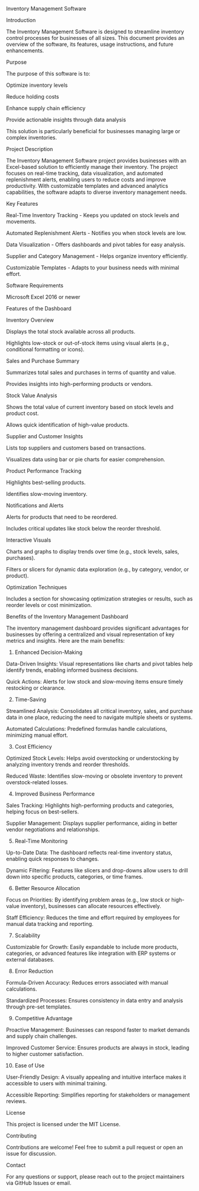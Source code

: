 Inventory Management Software

Introduction

The Inventory Management Software is designed to streamline inventory control processes for businesses of all sizes. This document provides an overview of the software, its features, usage instructions, and future enhancements.

Purpose

The purpose of this software is to:

Optimize inventory levels

Reduce holding costs

Enhance supply chain efficiency

Provide actionable insights through data analysis

This solution is particularly beneficial for businesses managing large or complex inventories.

Project Description

The Inventory Management Software project provides businesses with an Excel-based solution to efficiently manage their inventory. The project focuses on real-time tracking, data visualization, and automated replenishment alerts, enabling users to reduce costs and improve productivity. With customizable templates and advanced analytics capabilities, the software adapts to diverse inventory management needs.

Key Features

Real-Time Inventory Tracking - Keeps you updated on stock levels and movements.

Automated Replenishment Alerts - Notifies you when stock levels are low.

Data Visualization - Offers dashboards and pivot tables for easy analysis.

Supplier and Category Management - Helps organize inventory efficiently.

Customizable Templates - Adapts to your business needs with minimal effort.

Software Requirements

Microsoft Excel 2016 or newer

Features of the Dashboard

Inventory Overview

Displays the total stock available across all products.

Highlights low-stock or out-of-stock items using visual alerts (e.g., conditional formatting or icons).

Sales and Purchase Summary

Summarizes total sales and purchases in terms of quantity and value.

Provides insights into high-performing products or vendors.

Stock Value Analysis

Shows the total value of current inventory based on stock levels and product cost.

Allows quick identification of high-value products.

Supplier and Customer Insights

Lists top suppliers and customers based on transactions.

Visualizes data using bar or pie charts for easier comprehension.

Product Performance Tracking

Highlights best-selling products.

Identifies slow-moving inventory.

Notifications and Alerts

Alerts for products that need to be reordered.

Includes critical updates like stock below the reorder threshold.

Interactive Visuals

Charts and graphs to display trends over time (e.g., stock levels, sales, purchases).

Filters or slicers for dynamic data exploration (e.g., by category, vendor, or product).

Optimization Techniques

Includes a section for showcasing optimization strategies or results, such as reorder levels or cost minimization.

Benefits of the Inventory Management Dashboard

The inventory management dashboard provides significant advantages for businesses by offering a centralized and visual representation of key metrics and insights. Here are the main benefits:

1. Enhanced Decision-Making

Data-Driven Insights: Visual representations like charts and pivot tables help identify trends, enabling informed business decisions.

Quick Actions: Alerts for low stock and slow-moving items ensure timely restocking or clearance.

2. Time-Saving

Streamlined Analysis: Consolidates all critical inventory, sales, and purchase data in one place, reducing the need to navigate multiple sheets or systems.

Automated Calculations: Predefined formulas handle calculations, minimizing manual effort.

3. Cost Efficiency

Optimized Stock Levels: Helps avoid overstocking or understocking by analyzing inventory trends and reorder thresholds.

Reduced Waste: Identifies slow-moving or obsolete inventory to prevent overstock-related losses.

4. Improved Business Performance

Sales Tracking: Highlights high-performing products and categories, helping focus on best-sellers.

Supplier Management: Displays supplier performance, aiding in better vendor negotiations and relationships.

5. Real-Time Monitoring

Up-to-Date Data: The dashboard reflects real-time inventory status, enabling quick responses to changes.

Dynamic Filtering: Features like slicers and drop-downs allow users to drill down into specific products, categories, or time frames.

6. Better Resource Allocation

Focus on Priorities: By identifying problem areas (e.g., low stock or high-value inventory), businesses can allocate resources effectively.

Staff Efficiency: Reduces the time and effort required by employees for manual data tracking and reporting.

7. Scalability

Customizable for Growth: Easily expandable to include more products, categories, or advanced features like integration with ERP systems or external databases.

8. Error Reduction

Formula-Driven Accuracy: Reduces errors associated with manual calculations.

Standardized Processes: Ensures consistency in data entry and analysis through pre-set templates.

9. Competitive Advantage

Proactive Management: Businesses can respond faster to market demands and supply chain challenges.

Improved Customer Service: Ensures products are always in stock, leading to higher customer satisfaction.

10. Ease of Use

User-Friendly Design: A visually appealing and intuitive interface makes it accessible to users with minimal training.

Accessible Reporting: Simplifies reporting for stakeholders or management reviews.

License

This project is licensed under the MIT License.

Contributing

Contributions are welcome! Feel free to submit a pull request or open an issue for discussion.

Contact

For any questions or support, please reach out to the project maintainers via GitHub Issues or email.

